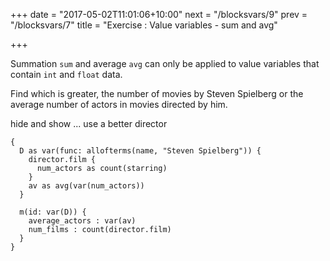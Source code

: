 +++
date = "2017-05-02T11:01:06+10:00"
next = "/blocksvars/9"
prev = "/blocksvars/7"
title = "Exercise : Value variables - sum and avg"

+++

Summation `sum` and average `avg` can only be applied to value variables that
contain `int` and `float` data.

Find which is greater, the number of movies by Steven Spielberg or the
average number of actors in movies directed by him.


hide and show ... use a better director
```
{
  D as var(func: allofterms(name, "Steven Spielberg")) {
    director.film {
      num_actors as count(starring)
    }
    av as avg(var(num_actors))
  }
  
  m(id: var(D)) {
    average_actors : var(av)
    num_films : count(director.film)
  }
}
```
